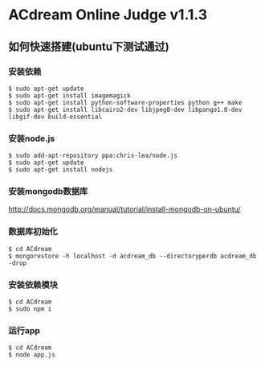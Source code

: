 # ACdream Online Judge v1.1.3

## 如何快速搭建(ubuntu下测试通过)

### 安装依赖
```
$ sudo apt-get update
$ sudo apt-get install imagemagick
$ sudo apt-get install python-software-properties python g++ make
$ sudo apt-get install libcairo2-dev libjpeg8-dev libpango1.0-dev libgif-dev build-essential
```
### 安装node.js
```
$ sudo add-apt-repository ppa:chris-lea/node.js
$ sudo apt-get update
$ sudo apt-get install nodejs
```

### 安装mongodb数据库
http://docs.mongodb.org/manual/tutorial/install-mongodb-on-ubuntu/

### 数据库初始化
```
$ cd ACdream
$ mongorestore -h localhost -d acdream_db --directoryperdb acdream_db -drop
```

### 安装依赖模块
```
$ cd ACdream
$ sudo npm i
```

### 运行app
```
$ cd ACdream
$ node app.js
```
